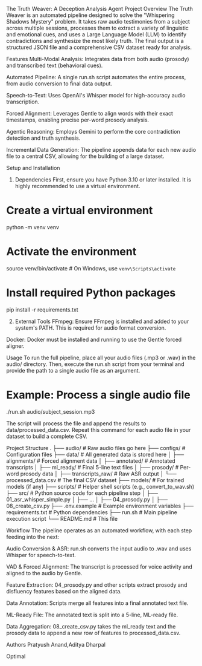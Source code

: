 The Truth Weaver: A Deception Analysis Agent
Project Overview
The Truth Weaver is an automated pipeline designed to solve the "Whispering Shadows Mystery" problem. It takes raw audio testimonies from a subject across multiple sessions, processes them to extract a variety of linguistic and emotional cues, and uses a Large Language Model (LLM) to identify contradictions and synthesize the most likely truth. The final output is a structured JSON file and a comprehensive CSV dataset ready for analysis.

Features
Multi-Modal Analysis: Integrates data from both audio (prosody) and transcribed text (behavioral cues).

Automated Pipeline: A single run.sh script automates the entire process, from audio conversion to final data output.

Speech-to-Text: Uses OpenAI's Whisper model for high-accuracy audio transcription.

Forced Alignment: Leverages Gentle to align words with their exact timestamps, enabling precise per-word prosody analysis.

Agentic Reasoning: Employs Gemini to perform the core contradiction detection and truth synthesis.

Incremental Data Generation: The pipeline appends data for each new audio file to a central CSV, allowing for the building of a large dataset.

Setup and Installation
1. Dependencies
First, ensure you have Python 3.10 or later installed. It is highly recommended to use a virtual environment.

# Create a virtual environment
python -m venv venv
# Activate the environment
source venv/bin/activate  # On Windows, use `venv\Scripts\activate`
# Install required Python packages
pip install -r requirements.txt

2. External Tools
FFmpeg: Ensure FFmpeg is installed and added to your system's PATH. This is required for audio format conversion.

Docker: Docker must be installed and running to use the Gentle forced aligner.

Usage
To run the full pipeline, place all your audio files (.mp3 or .wav) in the audio/ directory. Then, execute the run.sh script from your terminal and provide the path to a single audio file as an argument.

# Example: Process a single audio file
./run.sh audio/subject_session.mp3

The script will process the file and append the results to data/processed_data.csv. Repeat this command for each audio file in your dataset to build a complete CSV.

Project Structure
.
├── audio/                      # Raw audio files go here
├── configs/                    # Configuration files
├── data/                       # All generated data is stored here
│   ├── alignments/             # Forced alignment data
│   ├── annotated/              # Annotated transcripts
│   ├── ml_ready/               # Final 5-line text files
│   ├── prosody/                # Per-word prosody data
│   ├── transcripts_raw/        # Raw ASR output
│   └── processed_data.csv      # The final CSV dataset
├── models/                     # For trained models (if any)
├── scripts/                    # Helper shell scripts (e.g., convert_to_wav.sh)
├── src/                        # Python source code for each pipeline step
│   ├── 01_asr_whisper_simple.py
│   ├── ...
│   ├── 04_prosody.py
│   ├── 08_create_csv.py
├── .env.example                # Example environment variables
├── requirements.txt            # Python dependencies
├── run.sh                      # Main pipeline execution script
└── README.md                   # This file

Workflow
The pipeline operates as an automated workflow, with each step feeding into the next:

Audio Conversion & ASR: run.sh converts the input audio to .wav and uses Whisper for speech-to-text.

VAD & Forced Alignment: The transcript is processed for voice activity and aligned to the audio by Gentle.

Feature Extraction: 04_prosody.py and other scripts extract prosody and disfluency features based on the aligned data.

Data Annotation: Scripts merge all features into a final annotated text file.

ML-Ready File: The annotated text is split into a 5-line, ML-ready file.

Data Aggregation: 08_create_csv.py takes the ml_ready text and the prosody data to append a new row of features to processed_data.csv.

Authors
Pratyush Anand,Aditya Dharpal

Optimal